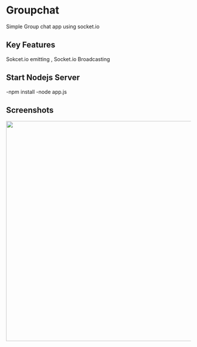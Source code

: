 # Groupchat
Simple Group chat app using socket.io

## Key Features
Sokcet.io emitting , Socket.io Broadcasting

## Start Nodejs Server
-npm install 
-node app.js

## Screenshots
<img src="https://user-images.githubusercontent.com/27223544/34774400-31ab9f46-f635-11e7-86d7-eba6d54a311c.png" width=600>
